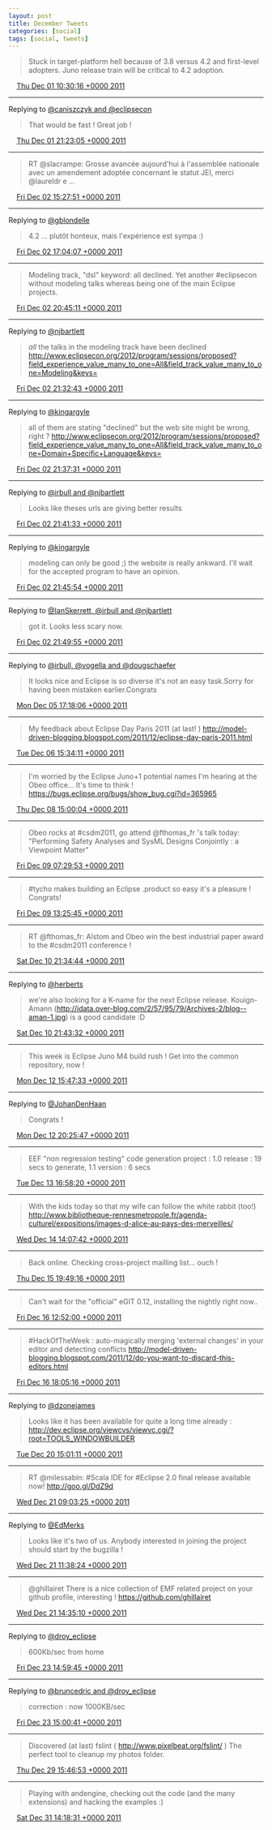 ```yaml
---
layout: post
title: December Tweets
categories: [social]
tags: [social, tweets]
---
```


> Stuck in target-platform hell because of 3.8 versus 4.2 and first-level adopters. Juno release train will be critical to 4.2 adoption.

<img src="{{ site.url }}/media/tweet.ico" width="12" /> [Thu Dec 01 10:30:16 +0000 2011](https://twitter.com/bruncedric/status/142188760761761792)

----

Replying to [@caniszczyk and @eclipsecon](https://twitter.com/cra/status/142277449659592706)

> That would be fast ! Great job !

<img src="{{ site.url }}/media/tweet.ico" width="12" /> [Thu Dec 01 21:23:05 +0000 2011](https://twitter.com/bruncedric/status/142353045882277888)

----

> RT @slacrampe: Grosse avancée aujourd'hui à l'assemblée nationale avec un amendement adoptée concernant le statut JEI, merci @laureldr e ...

<img src="{{ site.url }}/media/tweet.ico" width="12" /> [Fri Dec 02 15:27:51 +0000 2011](https://twitter.com/bruncedric/status/142626036469862400)

----

Replying to [@gblondelle](https://twitter.com/gblondelle/status/142643824504737794)

> 4.2 ... plutôt honteux, mais l'expérience est sympa :)

<img src="{{ site.url }}/media/tweet.ico" width="12" /> [Fri Dec 02 17:04:07 +0000 2011](https://twitter.com/bruncedric/status/142650261167538176)

----

> Modeling track, "dsl" keyword: all declined. Yet another #eclipsecon without modeling talks whereas being one of the main Eclipse projects.

<img src="{{ site.url }}/media/tweet.ico" width="12" /> [Fri Dec 02 20:45:11 +0000 2011](https://twitter.com/bruncedric/status/142705896055771137)

----

Replying to [@njbartlett](https://twitter.com/nbartlett/status/142716574632132608)

> *all* the talks in the modeling track have been declined http://www.eclipsecon.org/2012/program/sessions/proposed?field_experience_value_many_to_one=All&field_track_value_many_to_one=Modeling&keys=

<img src="{{ site.url }}/media/tweet.ico" width="12" /> [Fri Dec 02 21:32:43 +0000 2011](https://twitter.com/bruncedric/status/142717856457572353)

----

Replying to [@kingargyle](https://twitter.com/kingargyle/status/142717426679812099)

> all of them are stating "declined" but the web site might be wrong, right ? http://www.eclipsecon.org/2012/program/sessions/proposed?field_experience_value_many_to_one=All&field_track_value_many_to_one=Domain+Specific+Language&keys=

<img src="{{ site.url }}/media/tweet.ico" width="12" /> [Fri Dec 02 21:37:31 +0000 2011](https://twitter.com/bruncedric/status/142719066157760513)

----

Replying to [@irbull and @njbartlett](https://twitter.com/irbull/status/142719048847859712)

> Looks like theses urls are giving better results

<img src="{{ site.url }}/media/tweet.ico" width="12" /> [Fri Dec 02 21:41:33 +0000 2011](https://twitter.com/bruncedric/status/142720079451271170)

----

Replying to [@kingargyle](https://twitter.com/kingargyle/status/142719397272879104)

> modeling can only be good ;) the website is really ankward. I'll wait for the accepted program to have an opinion.

<img src="{{ site.url }}/media/tweet.ico" width="12" /> [Fri Dec 02 21:45:54 +0000 2011](https://twitter.com/bruncedric/status/142721173409632256)

----

Replying to [@IanSkerrett, @irbull and @njbartlett](https://twitter.com/IanSkerrett/status/142720981243412480)

> got it. Looks less scary now.

<img src="{{ site.url }}/media/tweet.ico" width="12" /> [Fri Dec 02 21:49:55 +0000 2011](https://twitter.com/bruncedric/status/142722188020154368)

----

Replying to [@irbull, @vogella and @dougschaefer](https://twitter.com/irbull/status/143736072826929152)

> It looks nice and Eclipse is so diverse it's not an easy task.Sorry for having been mistaken earlier.Congrats

<img src="{{ site.url }}/media/tweet.ico" width="12" /> [Mon Dec 05 17:18:06 +0000 2011](https://twitter.com/bruncedric/status/143740943995113472)

----

> My feedback about Eclipse Day Paris 2011 (at last! ) http://model-driven-blogging.blogspot.com/2011/12/eclipse-day-paris-2011.html

<img src="{{ site.url }}/media/tweet.ico" width="12" /> [Tue Dec 06 15:34:11 +0000 2011](https://twitter.com/bruncedric/status/144077182984130560)

----

> I'm worried by the Eclipse Juno+1 potential names I'm hearing at the Obeo office... It's time to think ! https://bugs.eclipse.org/bugs/show_bug.cgi?id=365965

<img src="{{ site.url }}/media/tweet.ico" width="12" /> [Thu Dec 08 15:00:04 +0000 2011](https://twitter.com/bruncedric/status/144793371385409537)

----

> Obeo rocks at #csdm2011, go attend @fthomas_fr 's talk today: "Performing Safety Analyses and SysML Designs Conjointly : a Viewpoint Matter"

<img src="{{ site.url }}/media/tweet.ico" width="12" /> [Fri Dec 09 07:29:53 +0000 2011](https://twitter.com/bruncedric/status/145042467408969728)

----

> #tycho makes building an Eclipse .product so easy it's a pleasure ! Congrats!

<img src="{{ site.url }}/media/tweet.ico" width="12" /> [Fri Dec 09 13:25:45 +0000 2011](https://twitter.com/bruncedric/status/145132022074056705)

----

> RT @fthomas_fr: Alstom and Obeo win the best industrial paper award to the #csdm2011 conference !

<img src="{{ site.url }}/media/tweet.ico" width="12" /> [Sat Dec 10 21:34:44 +0000 2011](https://twitter.com/bruncedric/status/145617467593605120)

----

Replying to [@herberts](https://twitter.com/herberts/status/145615919618605056)

>  we're also looking for a K-name for the next Eclipse release. Kouign-Amann (http://idata.over-blog.com/2/57/95/79/Archives-2/blog--aman-1.jpg) is a good candidate :D

<img src="{{ site.url }}/media/tweet.ico" width="12" /> [Sat Dec 10 21:43:32 +0000 2011](https://twitter.com/bruncedric/status/145619680764239873)

----

> This week is Eclipse Juno M4 build rush ! Get into the common repository, now !

<img src="{{ site.url }}/media/tweet.ico" width="12" /> [Mon Dec 12 15:47:33 +0000 2011](https://twitter.com/bruncedric/status/146254872751251456)

----

Replying to [@JohanDenHaan](https://twitter.com/JohanDenHaan/status/146324411123900416)

> Congrats !

<img src="{{ site.url }}/media/tweet.ico" width="12" /> [Mon Dec 12 20:25:47 +0000 2011](https://twitter.com/bruncedric/status/146324890318934016)

----

> EEF "non regression testing" code generation project :  1.0 release : 19 secs to generate,  1.1 version : 6 secs

<img src="{{ site.url }}/media/tweet.ico" width="12" /> [Tue Dec 13 16:58:20 +0000 2011](https://twitter.com/bruncedric/status/146635071544229888)

----

> With the kids today so that my wife can follow the white rabbit (too!)  http://www.bibliotheque-rennesmetropole.fr/agenda-culturel/expositions/images-d-alice-au-pays-des-merveilles/

<img src="{{ site.url }}/media/tweet.ico" width="12" /> [Wed Dec 14 14:07:42 +0000 2011](https://twitter.com/bruncedric/status/146954521921335298)

----

> Back online. Checking cross-project mailling list... ouch !

<img src="{{ site.url }}/media/tweet.ico" width="12" /> [Thu Dec 15 19:49:16 +0000 2011](https://twitter.com/bruncedric/status/147402864409591808)

----

> Can't wait for the "official" eGIT 0.12, installing the nightly right now..

<img src="{{ site.url }}/media/tweet.ico" width="12" /> [Fri Dec 16 12:52:00 +0000 2011](https://twitter.com/bruncedric/status/147660246708523008)

----

> #HackOfTheWeek : auto-magically merging 'external changes' in your editor and detecting conflicts http://model-driven-blogging.blogspot.com/2011/12/do-you-want-to-discard-this-editors.html

<img src="{{ site.url }}/media/tweet.ico" width="12" /> [Fri Dec 16 18:05:16 +0000 2011](https://twitter.com/bruncedric/status/147739081307205632)

----

Replying to [@dzonejames](https://twitter.com/sugrue/status/149137706994249728)

> Looks like it has been available for quite a long time already : http://dev.eclipse.org/viewcvs/viewvc.cgi/?root=TOOLS_WINDOWBUILDER

<img src="{{ site.url }}/media/tweet.ico" width="12" /> [Tue Dec 20 15:01:11 +0000 2011](https://twitter.com/bruncedric/status/149142305343938560)

----

> RT @milessabin: #Scala IDE for #Eclipse 2.0 final release available now! http://goo.gl/DdZ9d

<img src="{{ site.url }}/media/tweet.ico" width="12" /> [Wed Dec 21 09:03:25 +0000 2011](https://twitter.com/bruncedric/status/149414660679024640)

----

Replying to [@EdMerks](https://twitter.com/EdMerks/status/149419554924277760)

> Looks like it's two of us. Anybody interested in joining the project should start by the bugzilla !

<img src="{{ site.url }}/media/tweet.ico" width="12" /> [Wed Dec 21 11:38:24 +0000 2011](https://twitter.com/bruncedric/status/149453660798193664)

----

> @ghillairet There is a nice collection of EMF related project on your github profile, interesting ! https://github.com/ghillairet

<img src="{{ site.url }}/media/tweet.ico" width="12" /> [Wed Dec 21 14:35:10 +0000 2011](https://twitter.com/bruncedric/status/149498147478061056)

----

Replying to [@droy_eclipse](https://twitter.com/droy_eclipse/status/150228796585426944)

> 600Kb/sec from home

<img src="{{ site.url }}/media/tweet.ico" width="12" /> [Fri Dec 23 14:59:45 +0000 2011](https://twitter.com/bruncedric/status/150229107693731841)

----

Replying to [@bruncedric and @droy_eclipse](https://twitter.com/bruncedric/status/150229107693731841)

> correction : now 1000KB/sec

<img src="{{ site.url }}/media/tweet.ico" width="12" /> [Fri Dec 23 15:00:41 +0000 2011](https://twitter.com/bruncedric/status/150229342646042625)

----

> Discovered (at last)  fslint ( http://www.pixelbeat.org/fslint/ ) The perfect tool to cleanup my photos folder.

<img src="{{ site.url }}/media/tweet.ico" width="12" /> [Thu Dec 29 15:46:53 +0000 2011](https://twitter.com/bruncedric/status/152415300212625409)

----

> Playing with andengine, checking out the code (and the many extensions) and hacking the examples :)

<img src="{{ site.url }}/media/tweet.ico" width="12" /> [Sat Dec 31 14:18:31 +0000 2011](https://twitter.com/bruncedric/status/153117837710475265)
